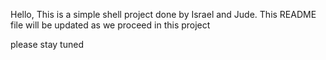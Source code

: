 Hello, This is a simple shell project done by Israel and Jude.
This README file will be updated as we proceed in this project

please stay tuned
